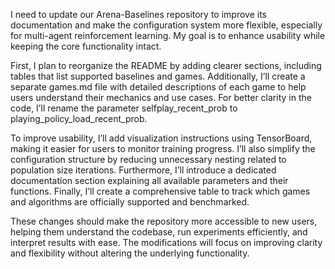I need to update our Arena-Baselines repository to improve its documentation and make the configuration system more flexible, especially for multi-agent reinforcement learning. My goal is to enhance usability while keeping the core functionality intact.

First, I plan to reorganize the README by adding clearer sections, including tables that list supported baselines and games. Additionally, I’ll create a separate games.md file with detailed descriptions of each game to help users understand their mechanics and use cases. For better clarity in the code, I’ll rename the parameter selfplay_recent_prob to playing_policy_load_recent_prob.

To improve usability, I’ll add visualization instructions using TensorBoard, making it easier for users to monitor training progress. I’ll also simplify the configuration structure by reducing unnecessary nesting related to population size iterations. Furthermore, I’ll introduce a dedicated documentation section explaining all available parameters and their functions. Finally, I’ll create a comprehensive table to track which games and algorithms are officially supported and benchmarked.

These changes should make the repository more accessible to new users, helping them understand the codebase, run experiments efficiently, and interpret results with ease. The modifications will focus on improving clarity and flexibility without altering the underlying functionality.
